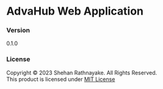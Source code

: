 # AdvaHub Web Application

### Version
0.1.0

### License
Copyright &copy; 2023 Shehan Rathnayake. All Rights Reserved.<br>
This product is licensed under [MIT License](License.txt)


